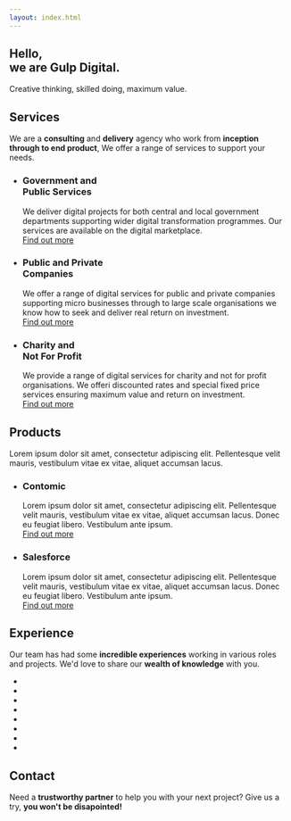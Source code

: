 ```yaml
---
layout: index.html
---
```

<section class="intro">
    <div class="container">
        <div class="">
            <h1>Hello, <br class="d-none d-md-block">we are <span class="standout">Gulp Digital.</span> </h1>
            <p class="line">Creative thinking, skilled doing, maximum value.</p>
        </div>
    </div>
</section>

<section>
    <div class="container">
        <h2 class="line">Services</h2>
        <div class="row">
            <div class="col-lg-10">
                <p>We are a <strong>consulting</strong> and <strong>delivery</strong> agency who work from <strong>inception through to end product</strong>, We offer a range of services to support your needs.</p>
            </div>
        </div>
        <div class="row">
            <div class="col">
                <ul class="list--blocks">
                    <li class="col-md-4 list--block-dark-blue">
                        <h3>Government and <br class="">Public Services</h3>
                        <p>
                            We deliver digital projects for both central and local government departments supporting wider digital transformation programmes. Our services are available on the digital marketplace. <br>
                            <a href="#" class="btn btn-primary">Find out more</a>
                        </p>
                    </li>
                    <li class="col-md-4 list--block-green">
                        <h3>Public and Private <br class="">Companies</h3>
                        <p>
                            We offer a range of digital services for public and private companies supporting micro businesses through to large scale organisations we know how to seek and deliver real return on investment. <br>
                            <a href="#" class="btn btn-primary">Find out more</a>
                        </p>
                    </li>
                    <li class="col-md-4 list--block-blue">
                        <h3>Charity and <br class="">Not For Profit</h3>
                        <p>
                            We provide a range of digital services for charity and not for profit organisations. We offeri discounted rates and special fixed price services ensuring maximum value and return on investment. <br>
                            <a href="#" class="btn btn-primary">Find out more</a>
                        </p>
                    </li>
                </ul>
            </div>
        </div>
    </div>
</section>

<section>
    <div class="container">
        <h2 class="line">Products</h2>
        <div class="row">
            <div class="col-lg-10">
                <p>
                    Lorem ipsum dolor sit amet, consectetur adipiscing elit. Pellentesque velit mauris, vestibulum vitae ex vitae, aliquet accumsan lacus.
                </p>
            </div>
        </div>
        <div class="row">
            <div class="col">
                <ul class="list--blocks">
                    <li class="col-md-6 list--block-contomic">
                        <h3>Contomic</h3>
                        <p>
                            Lorem ipsum dolor sit amet, consectetur adipiscing elit. Pellentesque velit mauris, vestibulum vitae ex vitae, aliquet accumsan lacus. Donec eu feugiat libero. Vestibulum ante ipsum. <br>
                            <a href="#" class="btn btn-primary">Find out more</a>
                        </p>
                    </li>
                    <li class="col-md-6 list--block-sf">
                        <h3>Salesforce</h3>
                        <p>
                            Lorem ipsum dolor sit amet, consectetur adipiscing elit. Pellentesque velit mauris, vestibulum vitae ex vitae, aliquet accumsan lacus. Donec eu feugiat libero. Vestibulum ante ipsum. <br>
                            <a href="#" class="btn btn-primary">Find out more</a>
                        </p>
                    </li>
                </ul>
            </div>
        </div>
    </div>
</section>

<section>
    <div class="container">
        <h2 class="line">Experience</h2>
        <div class="row">
            <div class="col-lg-10">
                <p>Our team has had some <strong>incredible experiences</strong> working in various roles and projects. We'd love to share our <strong>wealth of knowledge</strong> with you.</p>
            </div>
        </div>
        <ul class="list-unstyled list--logos">
            <li class="">
            </li>
            <li class="">
            </li>
            <li class="">
            </li>
            <li class="">
            </li>
            <li class="">
            </li>
            <li class="">
            </li>
            <li class="">
            </li>
            <li class="">
            </li>
        </ul>
    </div>
</section>

<section>
    <div class="container">
        <div class="row">
            <div class="col-lg-10">
                <h2 class="line">Contact</h2>
                <p>
                    Need a <strong>trustworthy partner</strong> to help you with your next project? Give us a try, <strong>you won't be disapointed!</strong>
                </p>
                <script charset="utf-8" type="text/javascript" src="//js.hsforms.net/forms/shell.js"></script>
                <script>
                hbspt.forms.create({
                    portalId: "2826657",
                    formId: "088818bc-71bb-45ed-bf26-6a0265f09de8"
                });
                </script>
            </div>
        </div>
    </div>
</section>





